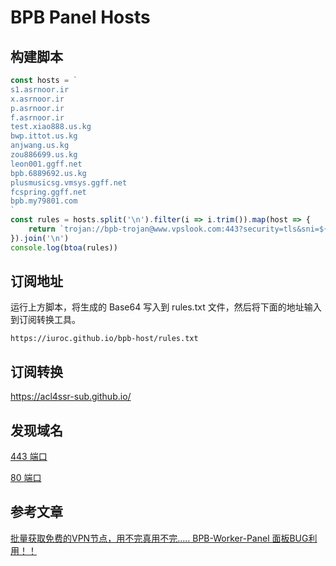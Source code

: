 # BPB Panel Hosts

## 构建脚本

```javascript
const hosts = `
s1.asrnoor.ir
x.asrnoor.ir
p.asrnoor.ir
f.asrnoor.ir
test.xiao888.us.kg
bwp.ittot.us.kg
anjwang.us.kg
zou886699.us.kg
leon001.ggff.net
bpb.6889692.us.kg
plusmusicsg.vmsys.ggff.net
fcspring.ggff.net
bpb.my79801.com
`
const rules = hosts.split('\n').filter(i => i.trim()).map(host => {
    return `trojan://bpb-trojan@www.vpslook.com:443?security=tls&sni=${host}&alpn=h3&fp=randomized&allowlnsecure=1&type=ws&host=${host}&path=%2Ftr%3Fed%3D2560#${host}`
}).join('\n')
console.log(btoa(rules))
```

## 订阅地址

运行上方脚本，将生成的 Base64 写入到 rules.txt 文件，然后将下面的地址输入到订阅转换工具。

```
https://iuroc.github.io/bpb-host/rules.txt
```

## 订阅转换

https://acl4ssr-sub.github.io/

## 发现域名

[443 端口](https://fofa.info/result?qbase64=aWNvbl9oYXNoPSItMTM1NDAyNzMxOSIgJiYgYXNuPSIxMzMzNSIgJiYgcG9ydD0iNDQzIg%3D%3D)

[80 端口](https://fofa.info/result?qbase64=aWNvbl9oYXNoPSItMTM1NDAyNzMxOSIgJiYgYXNuPSIxMzMzNSIgJiYgcG9ydD0iODAi)

## 参考文章

[批量获取免费的VPN节点，用不完真用不完….. BPB-Worker-Panel 面板BUG利用！！](https://www.freedidi.com/17131.html)

